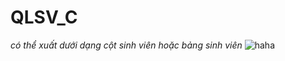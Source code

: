 # QLSV_C

_có thể xuất dưới dạng cột sinh viên hoặc bảng sinh viên_
![haha](https://i.pinimg.com/564x/b9/c8/30/b9c83068d20c0473b335b758dbd28939.jpg)
